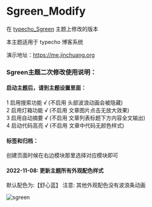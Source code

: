 # Sgreen_Modify
在 [typecho_Sgreen](https://github.com/yiyeticms/typecho_Sgreen) 主题上修改的版本

本主题适用于 typecho 博客系统

演示地址：https://me.jinchuang.org

### Sgreen主题二次修改使用说明：

#### 启动主题后，请到主题设置里面：

 1 启用搜索功能 √ (不启用 头部波浪动画会被隐藏)<br>
 2 启用灯箱功能 √ (不启用 文章图片点击无放大效果)<br>
 3 启用自动摘要 √ (不启用 文章列表标题下方内容全文输出)<br> 
 4 启动代码高亮 √ (不启用 文章中代码无颜色样式) 

#### 标签和归档：
创建页面时候在右边模块那里选择对应模块即可

#### 2022-11-08: 更新主题所有外观配色样式
默认配色为:【舒心蓝】
注意: 其他外观配色没有波浪条动画

![sgreen](https://github.com/jcorg/Sgreen_Modify/blob/master/demo.png)


